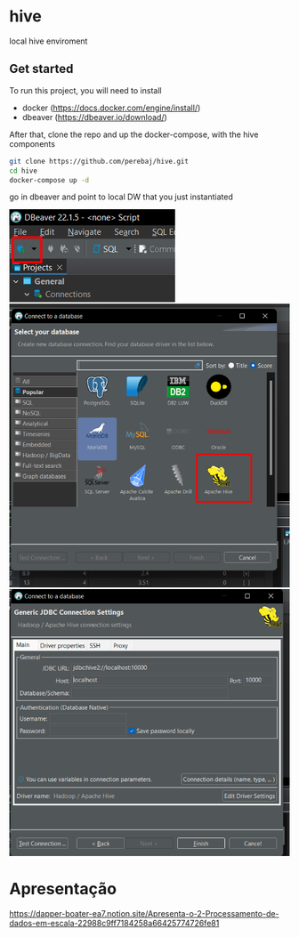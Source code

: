 # hive
local hive enviroment

## Get started
To run this project, you will need to install

* docker (https://docs.docker.com/engine/install/)
* dbeaver (https://dbeaver.io/download/)

After that, clone the repo and up the docker-compose, with the hive components
```bash
git clone https://github.com/perebaj/hive.git
cd hive
docker-compose up -d
```

go in dbeaver and point to local DW that you just instantiated

![dbeaver1](./images/Screenshot_2.png)
![dbeaver2](./images/Screenshot_3.png)
![dbeaver3](./images/Screenshot_4.png)

# Apresentação

https://dapper-boater-ea7.notion.site/Apresenta-o-2-Processamento-de-dados-em-escala-22988c9ff7184258a66425774726fe81


